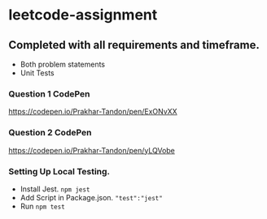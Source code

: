 # leetcode-assignment

## Completed with all requirements and timeframe.
- Both problem statements
- Unit Tests

### Question 1 CodePen
https://codepen.io/Prakhar-Tandon/pen/ExONvXX

### Question 2 CodePen
https://codepen.io/Prakhar-Tandon/pen/yLQVobe

### Setting Up Local Testing.
- Install Jest. `npm jest`
- Add Script in Package.json. `"test":"jest"`
- Run `npm test`
